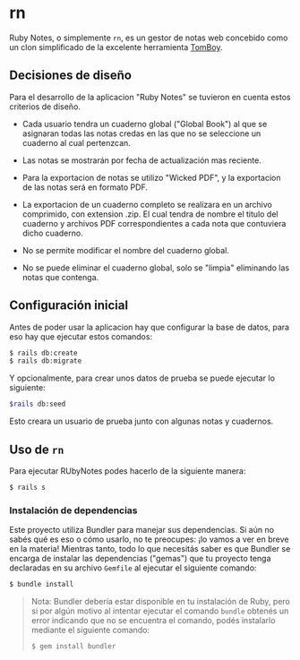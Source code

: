 # rn

Ruby Notes, o simplemente `rn`, es un gestor de notas web concebido como un clon simplificado
de la excelente herramienta [TomBoy](https://wiki.gnome.org/Apps/Tomboy).


## Decisiones de diseño

Para el desarrollo de la aplicacion "Ruby Notes" se tuvieron en cuenta estos criterios de diseño.

- Cada usuario tendra un cuaderno global ("Global Book") al que se asignaran todas las notas credas en las que no se seleccione un cuaderno al cual pertenzcan.

- Las notas se mostrarán por fecha de actualización mas reciente.

- Para la exportacion de notas se utilizo "Wicked PDF", y la exportacion de las notas será en formato PDF.

- La exportacion de un cuaderno completo se realizara en un archivo comprimido, con extension .zip. El cual tendra de nombre el titulo del cuaderno y archivos PDF correspondientes a cada nota que contuviera dicho cuaderno.

- No se permite modificar el nombre del cuaderno global.

- No se puede eliminar el cuaderno global, solo se "limpia" eliminando las notas que contenga.

## Configuración inicial

Antes de poder usar la aplicacion hay que configurar la base de datos, para eso hay que ejecutar estos comandos:

```bash
$ rails db:create
$ rails db:migrate
```
Y opcionalmente, para crear unos datos de prueba se puede ejecutar lo siguiente:

```bash
$rails db:seed
```
Esto creara un usuario de prueba junto con algunas notas y cuadernos.

## Uso de `rn`

Para ejecutar RUbyNotes podes hacerlo de la siguiente manera:

```bash
$ rails s
```

### Instalación de dependencias

Este proyecto utiliza Bundler para manejar sus dependencias. Si aún no sabés qué es eso
o cómo usarlo, no te preocupes: ¡lo vamos a ver en breve en la materia! Mientras tanto,
todo lo que necesitás saber es que Bundler se encarga de instalar las dependencias ("gemas")
que tu proyecto tenga declaradas en su archivo `Gemfile` al ejecutar el siguiente comando:

```bash
$ bundle install
```

> Nota: Bundler debería estar disponible en tu instalación de Ruby, pero si por algún
> motivo al intentar ejecutar el comando `bundle` obtenés un error indicando que no se
> encuentra el comando, podés instalarlo mediante el siguiente comando:
>
> ```bash
> $ gem install bundler
> ```
